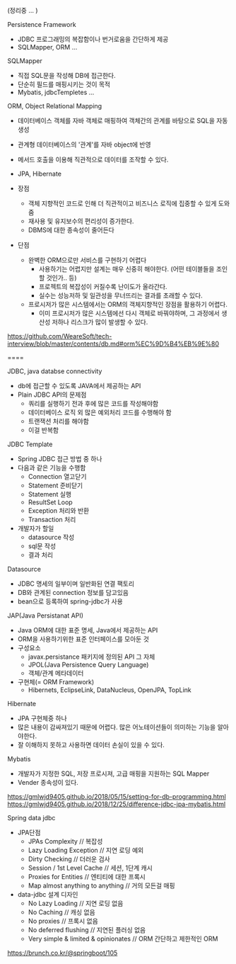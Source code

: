 (정리중 ... )

Persistence Framework
- JDBC 프로그래밍의 복잡함이나 번거로움을 간단하게 제공
- SQLMapper, ORM ...

SQLMapper
- 직접 SQL문을 작성해 DB에 접근한다.
- 단순히 필드를 매핑시키는 것이 목적
- Mybatis, jdbcTempletes ...

ORM, Object Relational Mapping
- 데이터베이스 객체를 자바 객체로 매핑하여 객체간의 관계를 바탕으로 SQL을 자동 생성 
- 관계형 데이터베이스의 '관계'를 자바 object에 반영
- 메서드 호출을 이용해 직관적으로 데이터를 조작할 수 있다.
- JPA, Hibernate

- 장점
  - 객체 지향적인 코드로 인해 더 직관적이고 비즈니스 로직에 집중할 수 있게 도와줌
  - 재사용 및 유지보수의 편리성이 증가한다.
  - DBMS에 대한 종속성이 줄어든다

- 단점
  - 완벽한 ORM으로만 서비스를 구현하기 어렵다
    - 사용하기는 어렵지만 설계는 매우 신중히 해야한다. (어떤 테이블들을 조인할 것인가.. 등)
	- 프로젝트의 복잡성이 커질수록 난이도가 올라간다.
	- 실수는 성능저하 및 일관성을 무너뜨리는 결과를 초래할 수 있다.
  - 프로시저가 많은 시스템에서는 ORM의 객체지향적인 장점을 활용하기 어렵다.
    - 이미 프로시저가 많은 시스템에선 다시 객체로 바꿔야하며, 그 과정에서 생산성 저하나 리스크가 많이 발생할 수 있다.

https://github.com/WeareSoft/tech-interview/blob/master/contents/db.md#orm%EC%9D%B4%EB%9E%80

====


JDBC, java databse connectivity
- db에 접근할 수 있도록 JAVA에서 제공하는 API
- Plain JDBC API의 문제점
  - 쿼리를 실행하기 전과 후에 많은 코드를 작성해야함
  - 데이터베이스 로직 외 많은 예외처리 코드를 수행해야 함
  - 트랜잭션 처리를 해야함
  - 이걸 반복함

JDBC Template
- Spring JDBC 접근 방법 중 하나
- 다음과 같은 기능을 수행함
  - Connection 열고닫기
  - Statement 준비닫기
  - Statement 실행
  - ResultSet Loop
  - Exception 처리와 반환
  - Transaction 처리
- 개발자가 할일
  - datasource 작성
  - sql문 작성
  - 결과 처리

Datasource 
- JDBC 명세의 일부이며 일반화된 연결 팩토리
- DB와 관계된 connection 정보를 담고있음
- bean으로 등록하여 spring-jdbc가 사용

JAP(Java Persistanat API)
- Java ORM에 대한 표준 명세, Java에서 제공하는 API
- ORM을 사용하기위한 표준 인터페이스를 모아둔 것
- 구성요소
  - javax.persistance 패키지에 정의된 API 그 자체
  - JPOL(Java Persistence Query Language)
  - 객체/관계 메타데이터
- 구현체(= ORM Framework)
  - Hibernets, EclipseLink, DataNucleus, OpenJPA, TopLink 

Hibernate
- JPA 구현체중 하나
- 많은 내용이 감싸져있기 때문에 어렵다. 많은 어노테이션들이 의미하는 기능을 알아야한다.
- 잘 이해하지 못하고 사용하면 데이터 손실이 있을 수 있다.

Mybatis
- 개발자가 지정한 SQL, 저장 프로시져, 고급 매핑을 지원하는 SQL Mapper
- Vender 종속성이 있다.

https://gmlwjd9405.github.io/2018/05/15/setting-for-db-programming.html
https://gmlwjd9405.github.io/2018/12/25/difference-jdbc-jpa-mybatis.html


Spring data jdbc
- JPA단점
  - JPAs Complexity			// 복잡성
  - Lazy Loading Exception	// 지연 로딩 예외
  - Dirty Checking			// 더러운 검사
  - Session / 1st Level Cache	// 세션, 1단계 캐시
  - Proxies for Entities		// 엔티티에 대한 프록시
  - Map almost anything to anything // 거의 모든걸 매핑
- data-jdbc 설계 디자인
  - No Lazy Loading			// 지연 로딩 없음
  - No Caching				// 캐싱 없음
  - No proxies				// 프록시 없음
  - No deferred flushing	// 지연된 플러싱 없음
  - Very simple & limited & opinionates // ORM	간단하고 제한적인 ORM

https://brunch.co.kr/@springboot/105